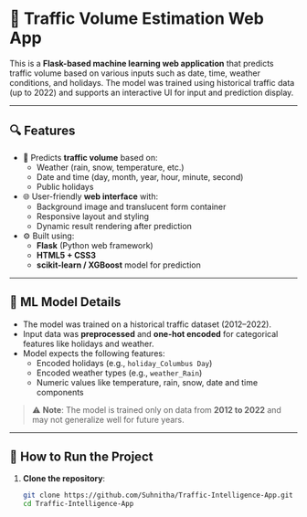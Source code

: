 # 🚦 Traffic Volume Estimation Web App

This is a **Flask-based machine learning web application** that predicts traffic volume based on various inputs such as date, time, weather conditions, and holidays. The model was trained using historical traffic data (up to 2022) and supports an interactive UI for input and prediction display.

---

## 🔍 Features

- 🎯 Predicts **traffic volume** based on:
  - Weather (rain, snow, temperature, etc.)
  - Date and time (day, month, year, hour, minute, second)
  - Public holidays
- 🌐 User-friendly **web interface** with:
  - Background image and translucent form container
  - Responsive layout and styling
  - Dynamic result rendering after prediction
- ⚙️ Built using:
  - **Flask** (Python web framework)
  - **HTML5 + CSS3**
  - **scikit-learn / XGBoost** model for prediction

---

## 🧠 ML Model Details

- The model was trained on a historical traffic dataset (2012–2022).
- Input data was **preprocessed** and **one-hot encoded** for categorical features like holidays and weather.
- Model expects the following features:
  - Encoded holidays (e.g., `holiday_Columbus Day`)
  - Encoded weather types (e.g., `weather_Rain`)
  - Numeric values like temperature, rain, snow, date and time components

> ⚠️ **Note**: The model is trained only on data from **2012 to 2022** and may not generalize well for future years.

---

## 🚀 How to Run the Project

1. **Clone the repository**:
   ```bash
   git clone https://github.com/Suhnitha/Traffic-Intelligence-App.git
   cd Traffic-Intelligence-App
